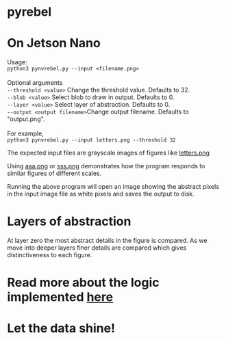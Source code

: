 # pyrebel
# On Jetson Nano
Usage:<br>
```python3 pynvrebel.py --input <filename.png>```<br><br>
Optional arguments<br>
```--threshold <value>``` Change the threshold value. Defaults to 32.<br>
```--blob <value>``` Select blob to draw in output. Defaults to 0.<br>
```--layer <value>``` Select layer of abstraction. Defaults to 0.<br>
```--output <output filename>```Change output filename. Defaults to "output.png".<br><br>
For example,<br>
```python3 pynvrebel.py --input letters.png --threshold 32```<br>

The expected input files are grayscale images of figures like <a href="https://github.com/ps-nithin/pyrebel/blob/main/letters.png">letters.png</a><br>

Using <a href="https://github.com/ps-nithin/pyrebel/blob/main/aaa.png">aaa.png</a> or <a href="https://github.com/ps-nithin/pyrebel/blob/main/sss.png">sss.png</a> demonstrates how the program responds to similar figures of different scales.<br>

Running the above program will open an image showing the abstract pixels in the input image file as white pixels and saves the output to disk.
# Layers of abstraction
At layer zero the most abstract details in the figure is compared. As we move into deeper layers finer details are compared which gives distinctiveness to each figure.
# Read more about the logic implemented <a href="https://github.com/ps-nithin/pyrebel/blob/main/abstract.pdf">here</a>

# Let the data shine!
